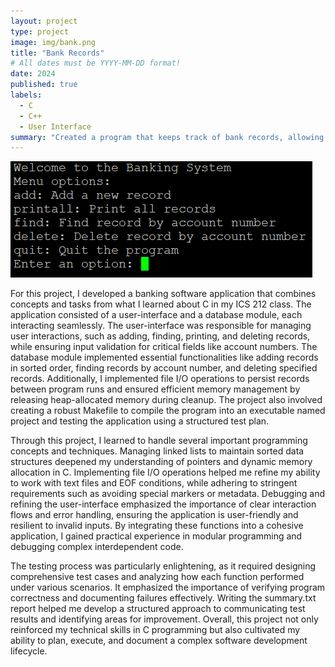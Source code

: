 ```yaml
---
layout: project
type: project
image: img/bank.png
title: "Bank Records"
# All dates must be YYYY-MM-DD format!
date: 2024
published: true
labels:
  - C
  - C++
  - User Interface
summary: "Created a program that keeps track of bank records, allowing the user to add, find, delete, print, etc. Made in my ICS 212 class, the original project was done in C but recreated in C++."
---
```


<div class="d-flex justify-content-center">
  <img class="img-fluid" src="../img/banking.png">
</div>

For this project, I developed a banking software application that combines concepts and tasks from what I learned about C in my ICS 212 class. The application consisted of a user-interface and a database module, each interacting seamlessly. The user-interface was responsible for managing user interactions, such as adding, finding, printing, and deleting records, while ensuring input validation for critical fields like account numbers. The database module implemented essential functionalities like adding records in sorted order, finding records by account number, and deleting specified records. Additionally, I implemented file I/O operations to persist records between program runs and ensured efficient memory management by releasing heap-allocated memory during cleanup. The project also involved creating a robust Makefile to compile the program into an executable named project and testing the application using a structured test plan.

Through this project, I learned to handle several important programming concepts and techniques. Managing linked lists to maintain sorted data structures deepened my understanding of pointers and dynamic memory allocation in C. Implementing file I/O operations helped me refine my ability to work with text files and EOF conditions, while adhering to stringent requirements such as avoiding special markers or metadata. Debugging and refining the user-interface emphasized the importance of clear interaction flows and error handling, ensuring the application is user-friendly and resilient to invalid inputs. By integrating these functions into a cohesive application, I gained practical experience in modular programming and debugging complex interdependent code.

The testing process was particularly enlightening, as it required designing comprehensive test cases and analyzing how each function performed under various scenarios. It emphasized the importance of verifying program correctness and documenting failures effectively. Writing the summary.txt report helped me develop a structured approach to communicating test results and identifying areas for improvement. Overall, this project not only reinforced my technical skills in C programming but also cultivated my ability to plan, execute, and document a complex software development lifecycle.

